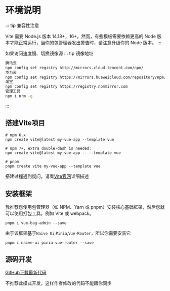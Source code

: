 # 环境说明

::: tip 兼容性注意

Vite 需要 Node.js 版本 14.18+，16+。然而，有些模板需要依赖更高的 Node 版本才能正常运行，当你的包管理器发出警告时，请注意升级你的
Node 版本。
:::

如果访问速度慢、切换镜像源
::: tip 镜像地址

```bash
腾讯云
npm config set registry http://mirrors.cloud.tencent.com/npm/ 
华为云
npm config set registry https://mirrors.huaweicloud.com/repository/npm/ 
淘宝
npm config set registry https://registry.npmmirror.com
管理工具
npm i nrm -g
```

:::

## 搭建Vite项目

```shell
# npm 6.x
npm create vite@latest my-vue-app --template vue

# npm 7+, extra double-dash is needed:
npm create vite@latest my-vue-app -- --template vue

# pnpm
pnpm create vite my-vue-app --template vue
```

搭建过程遇到疑问，请看[Vite官网](https://cn.vitejs.dev/guide/)详细描述

## 安装框架

我推荐您使用包管理器（如 NPM、Yarn 或 pnpm）安装核心基础框架，然后您就可以使用打包工具，例如 Vite 或 webpack。

```shell
pnpm i vue-bag-admin --save
```

由于该框架基于`Naive Ui`,`Pinia`,`Vue-Router`，所以你需要安装它

```shell
pnpm i naive-ui pinia vue-router --save
```

## 源码开发

[GitHub下载最新代码](https://github.com/hangjob/vue-bag-admin/archive/refs/heads/master.zip)

不推荐此模式开发，这样作者修改的代码不能跟你同步



